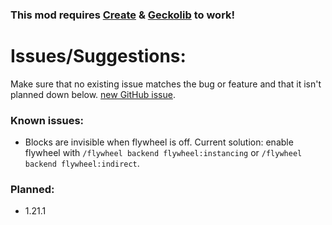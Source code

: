 ### This mod requires [Create](https://modrinth.com/mod/create) & [Geckolib](https://modrinth.com/mod/geckolib) to work!

# Issues/Suggestions:
Make sure that no existing issue matches the bug or feature and that it isn't planned down below. [new GitHub issue](https://github.com/Redstonneur1256/Northstar-Redux/issues/new).

### Known issues:
- Blocks are invisible when flywheel is off. Current solution: enable flywheel with `/flywheel backend flywheel:instancing` or `/flywheel backend flywheel:indirect`.

### Planned:
- 1.21.1
